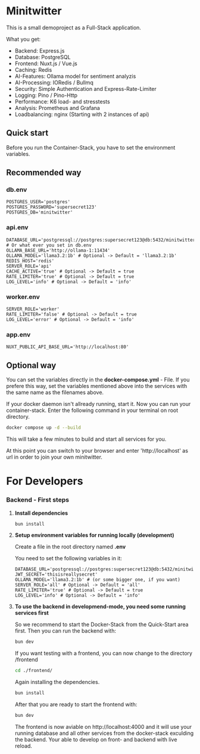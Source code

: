 # Minitwitter

This is a small demoproject as a Full-Stack application.

What you get:
- Backend: Express.js
- Database: PostgreSQL
- Frontend: Nuxt.js / Vue.js
- Caching: Redis
- AI-Features: Ollama model for sentiment analyzis
- AI-Processing: IORedis / Bullmq
- Security: Simple Authentication and Express-Rate-Limiter
- Logging: Pino / Pino-Http
- Performance: K6 load- and stresstests
- Analysis: Prometheus and Grafana
- Loadbalancing: nginx (Starting with 2 instances of api)

## Quick start

Before you run the Container-Stack, you have to set the environment variables.

## Recommended way
### db.env
```dotenv
POSTGRES_USER='postgres'
POSTGRES_PASSWORD='supersecret123'
POSTGRES_DB='minitwitter'
```

### api.env
```dotenv
DATABASE_URL='postgressql://postgres:supersecret123@db:5432/minitwitter' # Or what ever you set in db.env
OLLAMA_BASE_URL='http://ollama-1:11434'
OLLAMA_MODEL='llama3.2:1b' # Optional -> Default = 'llama3.2:1b'
REDIS_HOST='redis'
SERVER_ROLE='api'
CACHE_ACTIVE='true' # Optional -> Default = true
RATE_LIMITER='true' # Optional -> Default = true
LOG_LEVEL='info' # Optional -> Default = 'info'
```

### worker.env
```dotenv
SERVER_ROLE='worker'
RATE_LIMITER='false' # Optional -> Default = true
LOG_LEVEL='error' # Optional -> Default = 'info'
```

### app.env
```dotenv
NUXT_PUBLIC_API_BASE_URL='http://localhost:80'
```

## Optional way
You can set the variables directly in the **docker-compose.yml** - File. If you prefere this way, set the variables mentioned above into the services with the same name as the filenames above.

If your docker daemon isn't allready running, start it.
Now you can run your container-stack. Enter the following command in your terminal on root directory.
```bash
docker compose up -d --build
```
This will take a few minutes to build and start all services for you.

At this point you can switch to your browser and enter 'http://localhost' as url in order to join your own minitwitter.


# For Developers
### Backend - First steps

1. **Install dependencies**

    ```bash
    bun install
    ```

2. **Setup environment variables for running locally (development)**

    Create a file in the root directory named **.env**

    You need to set the following variables in it:

    ```dotenv
    DATABASE_URL='postgressql://postgres:supersecret123@db:5432/minitwitter'
    JWT_SECRET='thisisreallysecret'
    OLLAMA_MODEL='llama3.2:1b' # (or some bigger one, if you want)
    SERVER_ROLE='all' # Optional -> Default = 'all'
    RATE_LIMITER='true' # Optional -> Default = true
    LOG_LEVEL='info' # Optional -> Default = 'info'
    ```

3. **To use the backend in developmend-mode, you need some running services first**

    So we recommend to start the Docker-Stack from the Quick-Start area first. 
    Then you can run the backend with:
    ```bash
    bun dev
    ```
    If you want testing with a frontend, you can now change to the directory /frontend
    ```bash
    cd ./frontend/
    ```

    Again installing the dependencies.
     ```bash
    bun install
    ```

    After that you are ready to start the frontend with:
    ```bash
    bun dev
    ```
    
    The frontend is now aviable on http://localhost:4000 and it will use your running database and all other services from the docker-stack exculding the backend.
    Your able to develop on front- and backend with live reload.